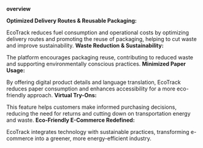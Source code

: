 **overview**

**Optimized Delivery Routes & Reusable Packaging:** 

EcoTrack reduces fuel consumption and operational costs by optimizing delivery routes and promoting the reuse of packaging, helping to cut waste and improve sustainability.
**Waste Reduction & Sustainability:** 

The platform encourages packaging reuse, contributing to reduced waste and supporting environmentally conscious practices.
**Minimized Paper Usage:**

By offering digital product details and language translation, EcoTrack reduces paper consumption and enhances accessibility for a more eco-friendly approach.
**Virtual Try-Ons:** 

This feature helps customers make informed purchasing decisions, reducing the need for returns and cutting down on transportation energy and waste.
**Eco-Friendly E-Commerce Redefined:** 

EcoTrack integrates technology with sustainable practices, transforming e-commerce into a greener, more energy-efficient industry.

